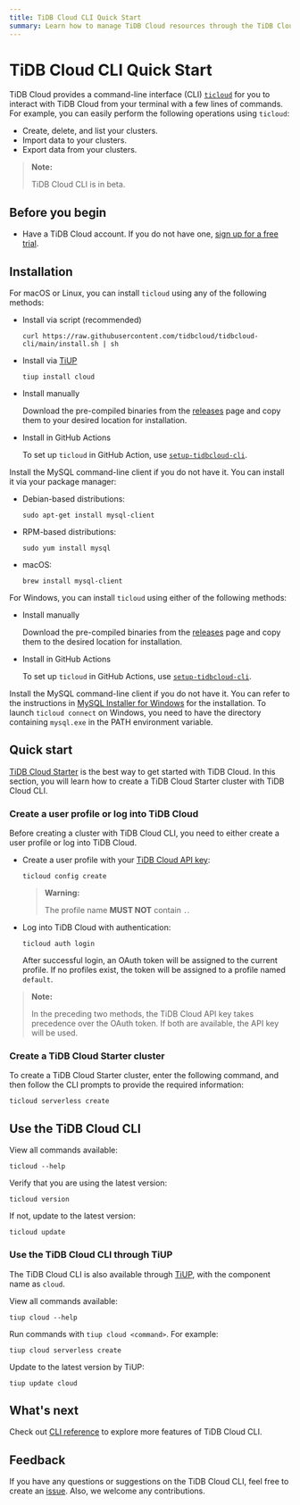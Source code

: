 ```yaml
---
title: TiDB Cloud CLI Quick Start
summary: Learn how to manage TiDB Cloud resources through the TiDB Cloud CLI.
---
```


# TiDB Cloud CLI Quick Start

TiDB Cloud provides a command-line interface (CLI) [`ticloud`](https://github.com/tidbcloud/tidbcloud-cli) for you to interact with TiDB Cloud from your terminal with a few lines of commands. For example, you can easily perform the following operations using `ticloud`:

- Create, delete, and list your clusters.
- Import data to your clusters.
- Export data from your clusters.

> **Note:**
>
> TiDB Cloud CLI is in beta.

## Before you begin

- Have a TiDB Cloud account. If you do not have one, [sign up for a free trial](https://tidbcloud.com/free-trial?provider_source=alicloud).

## Installation

<SimpleTab>
<div label="macOS/Linux">

For macOS or Linux, you can install `ticloud` using any of the following methods:

- Install via script (recommended)

    ```shell
    curl https://raw.githubusercontent.com/tidbcloud/tidbcloud-cli/main/install.sh | sh
    ```

- Install via [TiUP](https://tiup.io/)

    ```shell
    tiup install cloud
    ```

- Install manually

    Download the pre-compiled binaries from the [releases](https://github.com/tidbcloud/tidbcloud-cli/releases/latest) page and copy them to your desired location for installation.

- Install in GitHub Actions

    To set up `ticloud` in GitHub Action, use [`setup-tidbcloud-cli`](https://github.com/tidbcloud/setup-tidbcloud-cli).

Install the MySQL command-line client if you do not have it. You can install it via your package manager:

- Debian-based distributions:

    ```shell
    sudo apt-get install mysql-client
    ```

- RPM-based distributions:

    ```shell
    sudo yum install mysql
    ```

- macOS:

  ```shell
  brew install mysql-client
  ```

</div>

<div label="Windows">

For Windows, you can install `ticloud` using either of the following methods:

- Install manually

    Download the pre-compiled binaries from the [releases](https://github.com/tidbcloud/tidbcloud-cli/releases/latest) page and copy them to the desired location for installation.

- Install in GitHub Actions

    To set up `ticloud` in GitHub Actions, use [`setup-tidbcloud-cli`](https://github.com/tidbcloud/setup-tidbcloud-cli).

Install the MySQL command-line client if you do not have it. You can refer to the instructions in [MySQL Installer for Windows](https://dev.mysql.com/doc/refman/8.0/en/mysql-installer.html) for the installation. To launch `ticloud connect` on Windows, you need to have the directory containing `mysql.exe` in the PATH environment variable.

</div>
</SimpleTab>

## Quick start

[TiDB Cloud Starter](/tidb-cloud/select-cluster-tier.md#tidb-cloud-starter) is the best way to get started with TiDB Cloud. In this section, you will learn how to create a TiDB Cloud Starter cluster with TiDB Cloud CLI.

### Create a user profile or log into TiDB Cloud

Before creating a cluster with TiDB Cloud CLI, you need to either create a user profile or log into TiDB Cloud.

- Create a user profile with your [TiDB Cloud API key](https://docs.pingcap.com/tidbcloud/api/v1beta#section/Authentication/API-Key-Management):

    ```shell
    ticloud config create
    ```

    > **Warning:**
    >
    > The profile name **MUST NOT** contain `.`.

- Log into TiDB Cloud with authentication:

    ```shell
    ticloud auth login
    ```

    After successful login, an OAuth token will be assigned to the current profile. If no profiles exist, the token will be assigned to a profile named `default`.

> **Note:**
>
> In the preceding two methods, the TiDB Cloud API key takes precedence over the OAuth token. If both are available, the API key will be used.

### Create a TiDB Cloud Starter cluster

To create a TiDB Cloud Starter cluster, enter the following command, and then follow the CLI prompts to provide the required information:

```shell
ticloud serverless create
```

## Use the TiDB Cloud CLI

View all commands available:

```shell
ticloud --help
```

Verify that you are using the latest version:

```shell
ticloud version
```

If not, update to the latest version:

```shell
ticloud update
```

### Use the TiDB Cloud CLI through TiUP

The TiDB Cloud CLI is also available through [TiUP](https://tiup.io/), with the component name as `cloud`.

View all commands available:

```shell
tiup cloud --help
```

Run commands with `tiup cloud <command>`. For example:

```shell
tiup cloud serverless create
```

Update to the latest version by TiUP:

```shell
tiup update cloud
```

## What's next

Check out [CLI reference](/tidb-cloud/cli-reference.md) to explore more features of TiDB Cloud CLI.

## Feedback

If you have any questions or suggestions on the TiDB Cloud CLI, feel free to create an [issue](https://github.com/tidbcloud/tidbcloud-cli/issues/new/choose). Also, we welcome any contributions.
